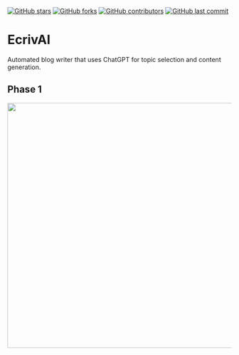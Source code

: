 [![GitHub stars](https://img.shields.io/github/stars/ecriv-ai/ecrivai)](https://github.com/ecriv-ai/ecrivai/stargazers)
[![GitHub forks](https://img.shields.io/github/forks/ecriv-ai/ecrivai)](https://github.com/ecriv-ai/ecrivai/network)
[![GitHub contributors](https://img.shields.io/github/contributors/ecriv-ai/ecrivai)](https://github.com/ecriv-ai/ecrivai/graphs/contributors)
[![GitHub last commit](https://img.shields.io/github/last-commit/ecriv-ai/ecrivai)](https://github.com/ecriv-ai/ecrivai/commits/main)


# EcrivAI
Automated blog writer that uses ChatGPT for topic selection and content generation.

## Phase 1
<a href="https://github.com/ecriv-ai">
    <img src="https://github.com/ecriv-ai/ecrivai/blob/main/images/phase1.png?raw=true" width="550">
</a>